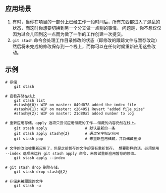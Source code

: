## 应用场景

1. 有时，当你在项目的一部分上已经工作一段时间后，所有东西都进入了混乱的状态，而这时你想要切换到另一个分支做一点别的事情。 问题是，你不想仅仅因为过会儿回到这一点而为做了一半的工作创建一次提交。
2. `git stash` 命令会处理工作目录修改的状态（即修改的跟踪文件与暂存改动）然后将未完成的修改保存到一个栈上，而你可以在任何时候重新应用这些改动。

## 示例

```shell
# 存储
	git stash

# 查看存储在栈上
	git stash list
	#stash@{0}: WIP on master: 049d078 added the index file
	#stash@{1}: WIP on master: c264051 Revert "added file_size"
	#stash@{2}: WIP on master: 21d80a5 added number to log
	
# 重新应用存储。apply 选项只尝试应用储藏的工作——储藏的内容仍然在栈上。
	git stash apply					# 默认最新的一条
	git stash apply stash@{2}		# 通过名字指定应用
	git stash pop 					# 来重新应用储藏，并将储藏删掉

# 文件的改动被重新应用了，但是之前暂存的文件却没有重新暂存。 想要那样的话，必须使用 --index 选项来运行 git stash apply 命令，来尝试重新应用暂存的修改。
	git stash apply --index

# git stash drop 删除存储。
	git stash drop stash@{2}

# 存储未被跟踪的文件
	git stash -u
```


